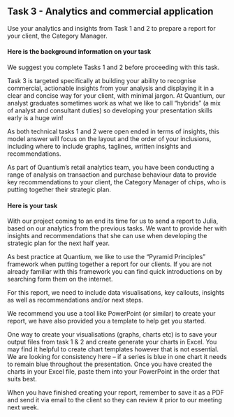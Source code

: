 <h2>Task 3 - Analytics and commercial application</h2>
Use your analytics and insights from Task 1 and 2 to prepare a report for your client, the Category Manager.

<h4>Here is the background information on your task</h4>
We suggest you complete Tasks 1 and 2 before proceeding with this task. 

Task 3 is targeted specifically at building your ability to recognise commercial, actionable insights from your analysis and displaying it in a clear and 
concise way for your client, with minimal jargon. At Quantium, our analyst graduates sometimes work as what we like to call “hybrids” (a mix of analyst and 
consultant duties) so developing your presentation skills early is a huge win!

As both technical tasks 1 and 2 were open ended in terms of insights, this model answer will focus on the layout and the order of your inclusions, 
including where to include graphs, taglines, written insights and recommendations.

As part of Quantium’s retail analytics team, you have been conducting a range of analysis on transaction and purchase behaviour data to provide key 
recommendations to your client, the Category Manager of chips, who is putting together their strategic plan. 

<h4>Here is your task</h4>
With our project coming to an end its time for us to send a report to Julia, based on our analytics from the previous tasks. We want to provide her 
with insights and recommendations that she can use when developing the strategic plan for the next half year.

As best practice at Quantium, we like to use the “Pyramid Principles” framework when putting together a report for our clients. If you are not 
already familiar with this framework you can find quick introductions on by searching form them on the internet.

For this report, we need to include data visualisations, key callouts, insights as well as recommendations and/or next steps.

We recommend you use a tool like PowerPoint (or similar) to create your report, we have also provided you a template to help get you started.

One way to create your visualisations (graphs, charts etc) is to save your output files from task 1 & 2 and create generate your charts in Excel. 
You may find it helpful to create chart templates however that is not essential. We are looking for consistency here – if a series is blue in one chart 
it needs to remain blue throughout the presentation. Once you have created the charts in your Excel file, paste them into your PowerPoint in the order that suits best.

When you have finished creating your report, remember to save it as a PDF and send it via email to the client so they can review it prior to our meeting next week.
